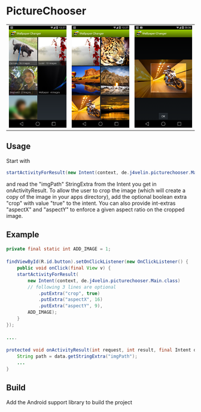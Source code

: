 PictureChooser
==============

<table sytle="border: 0px;">
<tr>
<td><img width="200px" src="screenshot1.png" /></td>
<td><img width="200px" src="screenshot2.png" /></td>
<td><img width="200px" src="screenshot3.png" /></td>
</tr>
</table>


Usage
-----

Start with
```java
startActivityForResult(new Intent(context, de.j4velin.picturechooser.Main.class), PICTURE_CHOOSER);
```
and read the "imgPath" StringExtra from the Intent you get in onActivityResult.
To allow the user to crop the image (which will create a copy of the image in your apps directory), add the optional boolean extra "crop" with value "true" to the intent. You can also provide int-extras "aspectX" and "aspectY" to enforce a given aspect ratio on the cropped image.


Example
-----
```java
private final static int ADD_IMAGE = 1;
    
findViewById(R.id.button).setOnClickListener(new OnClickListener() {
    public void onClick(final View v) {
    startActivityForResult(
        new Intent(context, de.j4velin.picturechooser.Main.class)
        // following 3 lines are optional
            .putExtra("crop", true)
            .putExtra("aspectX", 16)
            .putExtra("aspectY", 9), 
        ADD_IMAGE);
    }
});
  
....
  
protected void onActivityResult(int request, int result, final Intent data) {
    String path = data.getStringExtra("imgPath");
    ...
}

```
Build
-----

Add the Android support library to build the project
